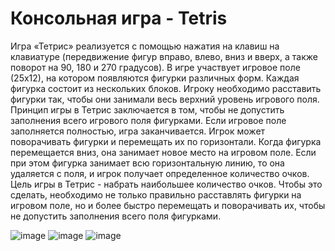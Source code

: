 # Консольная игра - Tetris
Игра «Тетрис» реализуется с помощью нажатия на клавиш на клавиатуре (передвижение фигур вправо, влево, вниз и вверх, а также поворот на 90, 180 и 270 градусов).
В игре участвует игровое поле (25х12), на котором появляются фигурки различных форм. Каждая фигурка состоит из нескольких блоков. Игроку необходимо расставить фигурки так, чтобы они занимали весь верхний уровень игрового поля. 
Принцип игры в Тетрис заключается в том, чтобы не допустить заполнения всего игрового поля фигурками. Если игровое поле заполняется полностью, игра заканчивается. Игрок может поворачивать фигурки и перемещать их по горизонтали. Когда фигурка перемещается вниз, она занимает новое место на игровом поле. Если при этом фигурка занимает всю горизонтальную линию, то она удаляется с поля, и игрок получает определенное количество очков. 
Цель игры в Тетрис - набрать наибольшее количество очков. Чтобы это сделать, необходимо не только правильно расставлять фигурки на игровом поле, но и более быстро перемещать и поворачивать их, чтобы не допустить заполнения всего поля фигурками.

![image](https://github.com/loraks12/Tetris/assets/134449870/90f27d6a-b7ef-4508-820f-7c114e7e4378)
![image](https://github.com/loraks12/Tetris/assets/134449870/f2e916b7-c109-49db-91aa-321b108295e2)
![image](https://github.com/loraks12/Tetris/assets/134449870/08038c05-9b26-4fef-a277-7d06181a8a1d)
